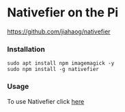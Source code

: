 # Nativefier on the Pi
https://github.com/jiahaog/nativefier

### Installation

```
sudo apt install npm imagemagick -y
sudo npm install -g nativefier
```

### Usage
To use Nativefier click [here](https://github.com/jiahaog/nativefier)
